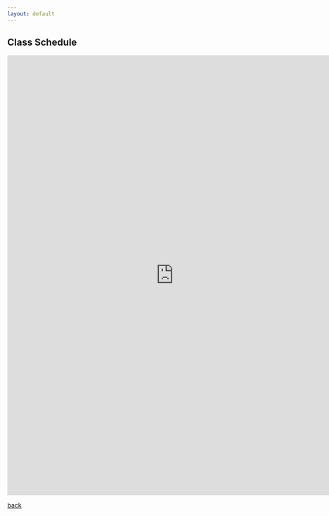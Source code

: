 ```yaml
---
layout: default
---
```


## Class Schedule

<div style="text-align: center"> 
<iframe frameborder="0" width="150%" height="1000" scrolling="no" src="https://docs.google.com/spreadsheets/d/e/2PACX-1vTRsJD6CrbEa7GGpL7yuIQA8GArAz2IWtUaio6XUPDNh6cIHERlZD1eDeIE_OfRhQg9BjnLIg5cvYJE/pubhtml?gid=160551020&amp;single=true&amp;widget=true&amp;headers=false"></iframe>

</div>


[back](./)
